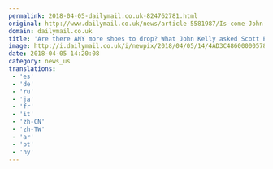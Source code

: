 ```yaml
---
permalink: 2018-04-05-dailymail.co.uk-824762781.html
original: http://www.dailymail.co.uk/news/article-5581987/Is-come-John-Kelly-asked-Scott-Pruitt.html?ITO=1490&ns_mchannel=rss&ns_campaign=1490
domain: dailymail.co.uk
title: 'Are there ANY more shoes to drop? What John Kelly asked Scott Pruitt'
image: http://i.dailymail.co.uk/i/newpix/2018/04/05/14/4AD3C48600000578-0-image-a-8_1522936142013.jpg
date: 2018-04-05 14:20:08
category: news_us
translations: 
 - 'es'
 - 'de'
 - 'ru'
 - 'ja'
 - 'fr'
 - 'it'
 - 'zh-CN'
 - 'zh-TW'
 - 'ar'
 - 'pt'
 - 'hy'
---
```


